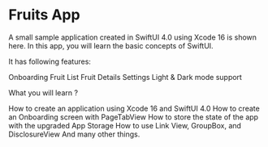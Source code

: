 # Fruits App

A small sample application created in SwiftUI 4.0 using Xcode 16 is shown here. In this app, you will learn the basic concepts of SwiftUI.

It has following features:

Onboarding
Fruit List
Fruit Details
Settings
Light & Dark mode support

What you will learn ?

How to create an application using Xcode 16 and SwiftUI 4.0
How to create an Onboarding screen with PageTabView
How to store the state of the app with the upgraded App Storage
How to use Link View, GroupBox, and DisclosureView
And many other things.
